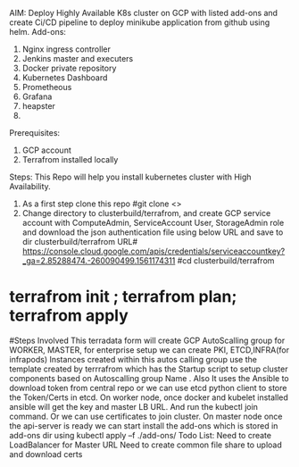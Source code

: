 AIM:
  Deploy Highly Available K8s cluster on GCP with listed add-ons and create Ci/CD pipeline to deploy minikube application from github using helm.
Add-ons:
1)	Nginx ingress controller 
2)	Jenkins master and executers  
3)	Docker private repository
4)	Kubernetes Dashboard
5)	Prometheous
6)	Grafana
7)	heapster
8)	
Prerequisites:
1)	GCP account 
2)	Terrafrom installed locally 

Steps:
   This Repo will help you install kubernetes cluster with High Availability.
1)	As a first step clone this repo 
#git clone <>
2)	Change directory to clusterbuild/terrafrom, and  create GCP  service account with ComputeAdmin, ServiceAccount User, StorageAdmin role and download the json authentication file using below URL and save to  dir  clusterbuild/terrafrom  URL# https://console.cloud.google.com/apis/credentials/serviceaccountkey?_ga=2.85288474.-260090499.1561174311
#cd clusterbuild/terrafrom
# terrafrom init ; terrafrom plan; terrafrom apply

#Steps Involved
 This terradata form will create GCP AutoScalling group for WORKER, MASTER, for enterprise setup we can create PKI, ETCD,INFRA(for infrapods)
Instances created within this autos calling group use the template created by terrrafrom which has the Startup script to setup cluster components based on Autoscalling group Name .
 Also It uses the Ansible to download token from central repo or we can use etcd python client to store the Token/Certs in etcd.
On worker node, once docker and  kubelet installed ansible will get the key and master LB URL. And run the kubectl  join command. Or we can use certificates to join cluster.
On master node once the api-server is ready we can start install the add-ons  which is stored in add-ons dir using kubectl apply –f ./add-ons/
Todo List:
  Need to create LoadBalancer for Master URL 
  Need to create common file share to upload and download certs

